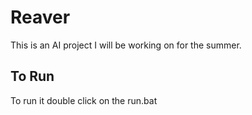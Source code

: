 # Reaver
This is an AI project I will be working on for the summer.

## To Run
To run it double click on the run.bat